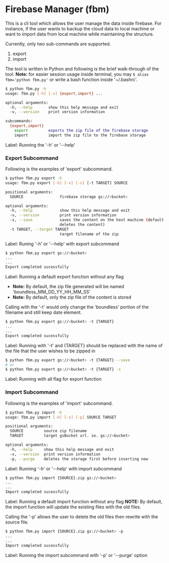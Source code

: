 # Firebase Manager (fbm)

This is a cli tool which allows the user manage the data inside firebase. For
instance, if the user wants to backup the cloud data to local machine or want
to import data from local machine while maintaining the structure.

Currently, only two sub-commands are supported.
1) export
2) import

The tool is written in Python and following is the brief walk-through of the
tool.
**Note:** for easier session usage inside terminal, you may
`$ alias fbm='python fbm.py'` or write a bash function inside '~/.bashrc'.
```sh
$ python fbm.py -h
usage: fbm.py [-h] [-v] {export,import} ...

optional arguments:
  -h, --help       show this help message and exit
  -v, --version    print version information

subcommands:
  {export,import}
    export         exports the zip file of the firebase storage
    import         import the zip file to the firebase storage
```
Label: Running the '-h' or '--help'

### Export Subcommand
Following is the examples of 'export' subcommand.

```sh
$ python fbm.py export -h
usage: fbm.py export [-h] [-v] [-s] [-t TARGET] SOURCE

positional arguments:
  SOURCE                firebase storage gs://<bucket>

optional arguments:
  -h, --help            show this help message and exit
  -v, --version         print version information
  -s, --save            saves the content on the host machine (default:
                        deletes the content)
  -t TARGET, --target TARGET
                        target filename of the zip
```
Label: Runing '-h' or '--help' with export subcommand

```sh
$ python fbm.py export gs://<bucket>
...
...
Export completed sucessfully
```
Label: Running a default export function without any flag
* **Note:** By default, the zip file generated will be named
'boundless_MM_DD_YY_HH_MM_SS'
* **Note:** By default, only the zip file of the content is stored

Calling with the '-t' would only change the 'boundless' portion of the
filename and still keep date element.
```sh
$ python fbm.py export gs://<bucket> -t {TARGET}
...
...
Export completed sucessfully
```
Label: Running with '-t' and {TARGET} should be replaced with the name of the
file that the user wishes to be zipped in

```sh
$ python fbm.py export gs://<bucket> -t {TARGET} --save
# or
$ python fbm.py export gs://<bucket> -t {TARGET} -s
```
Label: Running with all flag for export function

### Import Subcommand
Following is the examples of 'import' subcommand.

```sh
$ python fbm.py import -h
usage: fbm.py import [-h] [-v] [-p] SOURCE TARGET

positional arguments:
  SOURCE         source zip filename
  TARGET         target gsBucket url. ie. gs://<bucket>

optional arguments:
  -h, --help     show this help message and exit
  -v, --version  print version information
  -p, --purge    deletes the storage first before inserting new
```
Label: Running '-h' or '--help' with import subcommand

```sh
$ python fbm.py import {SOURCE}.zip gs://<bucket>
...
...
Import completed sucessfully
```
Label: Running a default import function without any flag
**NOTE:** By default, the import function will update the existing files with
the old files.

Calling the '-p' allows the user to delete the old files then rewrite with
the source file.
```sh
$ python fbm.py import {SOURCE}.zip gs://<bucket> -p
...
...
Import completed sucessfully
```
Label: Running the import subcommand with '-p' or '--purge' option
